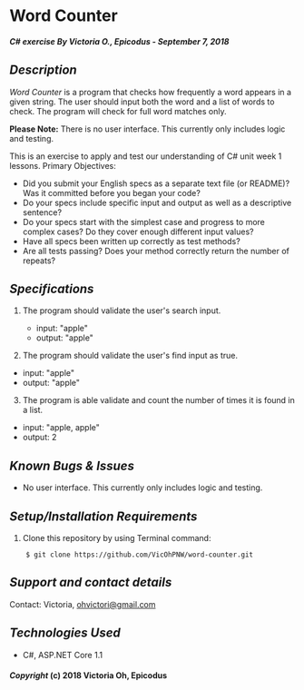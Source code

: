 # Word Counter

##### C# exercise By Victoria O., Epicodus - September 7, 2018

## *Description*
_Word Counter_ is a program that checks how frequently a word appears in a given string. The user should input both the word and a list of words to check. The program will check for full word matches only.

**Please Note:** There is no user interface. This currently only includes logic and testing.

This is an exercise to apply and test our understanding of C# unit week 1 lessons. Primary Objectives:
* Did you submit your English specs as a separate text file (or README)? Was it committed before you began your code?
* Do your specs include specific input and output as well as a descriptive sentence?
* Do your specs start with the simplest case and progress to more complex cases? Do they cover enough different input values?
* Have all specs been written up correctly as test methods?
* Are all tests passing? Does your method correctly return the number of repeats?


## *Specifications*
1. The program should validate the user's search input.
    * input: "apple"
    * output: "apple"

2. The program should validate the user's find input as true.
  * input: "apple"
  * output: "apple"

3. The program is able validate and count the number of times it is found in a list.
  * input: "apple, apple"
  * output: 2


## *Known Bugs & Issues*
* No user interface. This currently only includes logic and testing.

## *Setup/Installation Requirements*

1. Clone this repository by using Terminal command:
```
    $ git clone https://github.com/VicOhPNW/word-counter.git
```

## *Support and contact details*
Contact: Victoria, ohvictori@gmail.com

## *Technologies Used*
* C#, ASP.NET Core 1.1

#### *Copyright* (c) 2018 Victoria Oh, Epicodus
